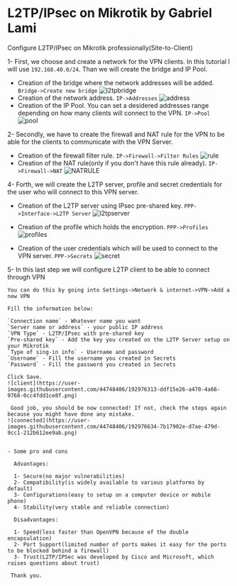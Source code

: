 # L2TP/IPsec on Mikrotik by Gabriel Lami
Configure L2TP/IPsec on Mikrotik professionally(Site-to-Client)

1- First, we choose and create a network for the VPN clients. In this tutorial I will use `192.168.40.0/24`. Than we will create the bridge and IP Pool.
 - Creation of the bridge where the network addresses will be added. `Bridge->Create new bridge`
![l2tpbridge](https://user-images.githubusercontent.com/44748406/192971144-8406add0-0f8f-4a55-9b3a-b39c7637295a.png)
 - Creation of the network address. `IP->Addresses`
![address](https://user-images.githubusercontent.com/44748406/192971770-d5320a7f-038b-440d-b770-afe521cc6f4a.png)
 - Creation of the IP Pool. You can set a desidered addresses range depending on how many clients will connect to the VPN. `IP->Pool`
![pool](https://user-images.githubusercontent.com/44748406/192972150-329adcf5-f06a-47e4-8c10-a905a8f8ac5b.png)

2- Secondly, we have to create the firewall and NAT rule for the VPN to be able for the clients to communicate with the VPN Server.

- Creation of the firewall filter rule. `IP->Firewall->Filter Rules`
![rule](https://user-images.githubusercontent.com/44748406/192972775-3efd60a8-3daf-4ce0-9536-180262cc6de2.png)
- Creation of the NAT rule(only if you don't have this rule already). `IP->Firewall->NAT`
![NATRULE](https://user-images.githubusercontent.com/44748406/192098130-ac7b040a-7afe-4d5c-94d7-da9df854b818.png)
  
 4- Forth, we will create the L2TP server, profile and secret credentials for the user who will connect to this VPN server.
 
  - Creation of the L2TP server using IPsec pre-shared key. `PPP->Interface->L2TP Server`
![l2tpserver](https://user-images.githubusercontent.com/44748406/192973268-1b25efae-35ee-446c-91b5-f12ed98b8e73.png)

  - Creation of the profile which holds the encryption. `PPP->Profiles`
![profiles](https://user-images.githubusercontent.com/44748406/192974310-71bc6ae5-c73c-45ee-bc34-b57b7a31bb15.png)

  - Creation of the user credentials which will be used to connect to the VPN server. `PPP->Secrets`
![secret](https://user-images.githubusercontent.com/44748406/192974649-e5020074-1fa6-4044-95e1-8b2fcb6902c0.png)

 5- In this last step we will configure L2TP client to be able to connect through VPN
 
    You can do this by going into Settings->Network & internet->VPN->Add a new VPN
    
    Fill the information below:
    
    `Connection name` - Whatever name you want
    `Server name or address` - your public IP address
    `VPN Type` - L2TP/IPsec with pre-shared key
    `Pre-shared key` - Add the key you created on the L2TP Server setup on your Mikrotik
    `Type of sing-in info` - Username and password
    `Username` - Fill the username you created in Secrets
    `Password` - Fill the password you created in Secrets
    
    Click Save.
    ![client](https://user-images.githubusercontent.com/44748406/192976313-ddf15e26-a470-4a66-9768-0cc4fdd1ce8f.png)
     
     Good job, you should be now connected! If not, check the steps again because you might have done any mistake.
    ![connected](https://user-images.githubusercontent.com/44748406/192976634-7b17902e-d7ae-479d-9cc1-212b612ee9ab.png)
     
     
    - Some pro and cons
    
      Advantages:
      
      1- Secure(no major vulnerabilities)
      2- Compatibility(is widely available to various platforms by default)
      3- Configurations(easy to setup on a computer device or mobile phone)
      4- Stability(very stable and reliable connection)
      
      Disadvantages:
      
      1- Speed(less faster than OpenVPN because of the double encapsulation)
      2- Port Support(limited number of ports makes it easy for the ports to be blocked behind a firewall) 
      3- Trust(L2TP/IPSec was developed by Cisco and Microsoft, which raises questions about trust)
     
     Thank you.
